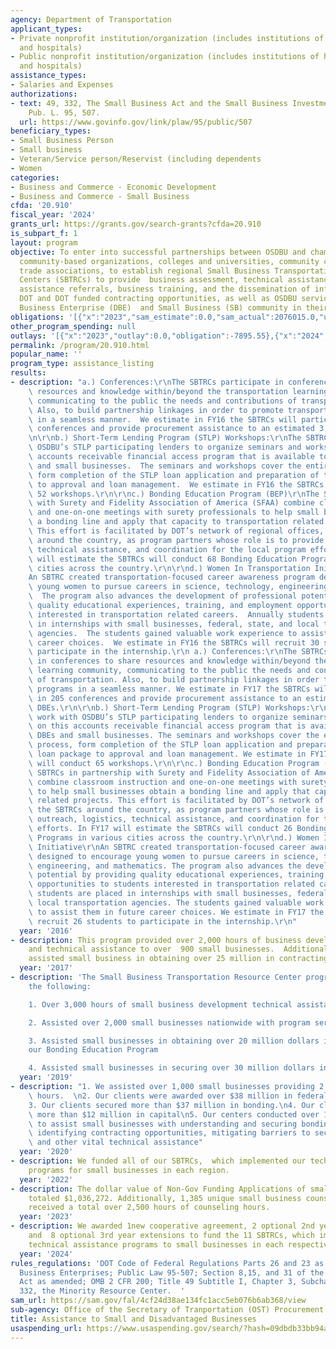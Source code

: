 ```yaml
---
agency: Department of Transportation
applicant_types:
- Private nonprofit institution/organization (includes institutions of higher education
  and hospitals)
- Public nonprofit institution/organization (includes institutions of higher education
  and hospitals)
assistance_types:
- Salaries and Expenses
authorizations:
- text: 49, 332, The Small Business Act and the Small Business Investment Act of 1958.
    Pub. L. 95, 507.
  url: https://www.govinfo.gov/link/plaw/95/public/507
beneficiary_types:
- Small Business Person
- Small business
- Veteran/Service person/Reservist (including dependents
- Women
categories:
- Business and Commerce - Economic Development
- Business and Commerce - Small Business
cfda: '20.910'
fiscal_year: '2024'
grants_url: https://grants.gov/search-grants?cfda=20.910
is_subpart_f: 1
layout: program
objective: To enter into successful partnerships between OSDBU and chambers of commerce,
  community-based organizations, colleges and universities, community colleges, or
  trade associations, to establish regional Small Business Transportation Resource
  Centers (SBTRCs) to provide  business assessment, technical assistance, technical
  assistance referrals, business training, and the dissemination of information regarding
  DOT and DOT funded contracting opportunities, as well as OSDBU services to the Disadvantaged
  Business Enterprise (DBE)  and Small Business (SB) community in their regions.
obligations: '[{"x":"2023","sam_estimate":0.0,"sam_actual":2076015.0,"usa_spending_actual":1193256.83},{"x":"2024","sam_estimate":0.0,"sam_actual":2261325.0,"usa_spending_actual":4177434.87},{"x":"2025","sam_estimate":0.0,"sam_actual":2475734.0,"usa_spending_actual":0.0}]'
other_program_spending: null
outlays: '[{"x":"2023","outlay":0.0,"obligation":-7895.55},{"x":"2024","outlay":1459672.25,"obligation":3958471.05},{"x":"2025","outlay":0.0,"obligation":0.0}]'
permalink: /program/20.910.html
popular_name: ''
program_type: assistance_listing
results:
- description: "a.) Conferences:\r\nThe SBTRCs participate in conferences to share\
    \ resources and knowledge within/beyond the transportation learning community,\
    \ communicating to the public the needs and contributions of transportation. \
    \ Also, to build partnership linkages in order to promote transportation programs\
    \ in a seamless manner.  We estimate in FY16 the SBTRCs will participate in 205\
    \ conferences and provide procurement assistance to an estimated 3,600 DBEs.\r\
    \n\r\nb.) Short-Term Lending Program (STLP) Workshops:\r\nThe SBTRCs work with\
    \ OSDBU’s STLP participating lenders to organize seminars and workshops on this\
    \ accounts receivable financial access program that is available to eligible DBEs\
    \ and small businesses.  The seminars and workshops cover the entire STLP process,\
    \ form completion of the STLP loan application and preparation of the loan package\
    \ to approval and loan management.  We estimate in FY16 the SBTRCs will conduct\
    \ 52 workshops.\r\n\r\nc.) Bonding Education Program (BEP)\r\nThe SBTRCs in partnership\
    \ with Surety and Fidelity Association of America (SFAA) combine classroom instruction\
    \ and one-on-one meetings with surety professionals to help small businesses obtain\
    \ a bonding line and apply that capacity to transportation related projects. \
    \ This effort is facilitated by DOT’s network of regional offices, the SBTRCs\
    \ around the country, as program partners whose role is to provide outreach, logistics,\
    \ technical assistance, and coordination for the local program efforts.  In FY16\
    \ will estimate the SBTRCs will conduct 68 Bonding Education Programs in various\
    \ cities across the country.\r\n\r\nd.) Women In Transportation Initiative\r\n\
    An SBTRC created transportation-focused career awareness program designed to encourage\
    \ young women to pursue careers in science, technology, engineering, and mathematics.\
    \  The program also advances the development of professional potential by providing\
    \ quality educational experiences, training, and employment opportunities to students\
    \ interested in transportation related careers.  Annually students are placed\
    \ in internships with small businesses, federal, state, and local transportation\
    \ agencies.  The students gained valuable work experience to assist them in future\
    \ career choices.  We estimate in FY16 the SBTRCs will recruit 30 students to\
    \ participate in the internship.\r\n a.) Conferences:\r\nThe SBTRCs participate\
    \ in conferences to share resources and knowledge within/beyond the transportation\
    \ learning community, communicating to the public the needs and contributions\
    \ of transportation. Also, to build partnership linkages in order to promote transportation\
    \ programs in a seamless manner. We estimate in FY17 the SBTRCs will participate\
    \ in 205 conferences and provide procurement assistance to an estimated 3,600\
    \ DBEs.\r\n\r\nb.) Short-Term Lending Program (STLP) Workshops:\r\nThe SBTRCs\
    \ work with OSDBU’s STLP participating lenders to organize seminars and workshops\
    \ on this accounts receivable financial access program that is available to eligible\
    \ DBEs and small businesses. The seminars and workshops cover the entire STLP\
    \ process, form completion of the STLP loan application and preparation of the\
    \ loan package to approval and loan management. We estimate in FY17 the SBTRCs\
    \ will conduct 65 workshops.\r\n\r\nc.) Bonding Education Program (BEP)\r\nThe\
    \ SBTRCs in partnership with Surety and Fidelity Association of America (SFAA)\
    \ combine classroom instruction and one-on-one meetings with surety professionals\
    \ to help small businesses obtain a bonding line and apply that capacity to transportation\
    \ related projects. This effort is facilitated by DOT’s network of regional offices,\
    \ the SBTRCs around the country, as program partners whose role is to provide\
    \ outreach, logistics, technical assistance, and coordination for the local program\
    \ efforts. In FY17 will estimate the SBTRCs will conduct 26 Bonding Education\
    \ Programs in various cities across the country.\r\n\r\nd.) Women In Transportation\
    \ Initiative\r\nAn SBTRC created transportation-focused career awareness program\
    \ designed to encourage young women to pursue careers in science, technology,\
    \ engineering, and mathematics. The program also advances the development of professional\
    \ potential by providing quality educational experiences, training, and employment\
    \ opportunities to students interested in transportation related careers. Annually\
    \ students are placed in internships with small businesses, federal, state, and\
    \ local transportation agencies. The students gained valuable work experience\
    \ to assist them in future career choices. We estimate in FY17 the SBTRCs will\
    \ recruit 26 students to participate in the internship.\r\n"
  year: '2016'
- description: This program provided over 2,000 hours of business development counseling
    and technical assistance to over  900 small businesses.  Additionally, the program
    assisted small business in obtaining over 25 million in contracting opportunities.
  year: '2017'
- description: 'The Small Business Transportation Resource Center program provided
    the following:

    1. Over 3,000 hours of small business development technical assistance and counseling

    2. Assisted over 2,000 small businesses nationwide with program services

    3. Assisted small businesses in obtaining over 20 million dollars in bonding through
    our Bonding Education Program

    4. Assisted small businesses in securing over 30 million dollars in federal contracts'
  year: '2019'
- description: "1. We assisted over 1,000 small businesses providing 2,200 counseling\
    \ hours.  \n2. Our clients were awarded over $38 million in federal contracts.\n\
    3. Our clients secured more than $37 million in bonding.\n4. Our clients secured\
    \ more than $12 million in capital\n5. Our centers conducted over 100 webinars\
    \ to assist small businesses with understanding and securing bonding, capital,\
    \ identifying contracting opportunities, mitigating barriers to securing contracts,\
    \ and other vital technical assistance"
  year: '2020'
- description: We funded all of our SBTRCs,  which implemented our technical assistance
    programs for small businesses in each region.
  year: '2022'
- description: The dollar value of Non-Gov Funding Applications of small businesses
    totaled $1,036,272. Additionally, 1,385 unique small business counseling clients
    received a total over 2,500 hours of counseling hours.
  year: '2023'
- description: We awarded 1new cooperative agreement, 2 optional 2nd year extensions,
    and  8 optional 3rd year extensions to fund the 11 SBTRCs, which implement our
    technical assistance programs to small businesses in each respective region.
  year: '2024'
rules_regulations: 'DOT Code of Federal Regulations Parts 26 and 23 as Disadvantaged
  Business Enterprises; Public Law 95-507; Section 8,15, and 31 of the Small Business
  Act as amended; OMB 2 CFR 200; Title 49 Subtitle I, Chapter 3, Subchapter II Sec.
  332, the Minority Resource Center.  '
sam_url: https://sam.gov/fal/4cf24d38ae134fc1acc5eb076b6ab368/view
sub-agency: Office of the Secretary of Tranportation (OST) Procurement Operations
title: Assistance to Small and Disadvantaged Businesses
usaspending_url: https://www.usaspending.gov/search/?hash=09dbdb33bb94ac0ec13efbb2c5157a49
---
```

